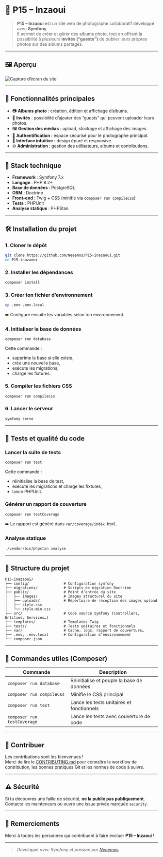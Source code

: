 # 📸 P15 – Inzaoui

> **P15 – Inzaoui** est un site web de photographe collaboratif développé avec **Symfony**.  
> Il permet de créer et gérer des albums photo, tout en offrant la possibilité à plusieurs **invités (“guests”)** de publier leurs propres photos sur des albums partagés.

---

## 🖼️ Aperçu

![Capture d’écran du site](https://i.imgur.com/Ijzb25G.png)

---

## 🚀 Fonctionnalités principales

- 📷 **Albums photo** : création, édition et affichage d’albums.  
- 👥 **Invités** : possibilité d’ajouter des “guests” qui peuvent uploader leurs photos.  
- 🖼️ **Gestion des médias** : upload, stockage et affichage des images.  
- 🔐 **Authentification** : espace sécurisé pour le photographe principal.  
- 💬 **Interface intuitive** : design épuré et responsive.  
- ⚙️ **Administration** : gestion des utilisateurs, albums et contributions.

---

## 🧱 Stack technique

- **Framework** : Symfony 7.x  
- **Langage** : PHP 8.2+  
- **Base de données** : PostgreSQL  
- **ORM** : Doctrine  
- **Front-end** : Twig + CSS (minifié via `composer run compileCss`)  
- **Tests** : PHPUnit  
- **Analyse statique** : PHPStan  

---

## 🛠️ Installation du projet

### 1. Cloner le dépôt

```bash
git clone https://github.com/Neeemos/P15-inazaoui.git
cd P15-inazaoui
```

### 2. Installer les dépendances

```bash
composer install
```

### 3. Créer ton fichier d’environnement

```bash
cp .env .env.local
```

➡️ Configure ensuite tes variables selon ton environnement.

### 4. Initialiser la base de données

```bash
composer run database
```

Cette commande :
- supprime la base si elle existe,
- crée une nouvelle base,
- exécute les migrations,
- charge les fixtures.

### 5. Compiler les fichiers CSS

```bash
composer run compileCss
```

### 6. Lancer le serveur

```bash
symfony serve
```

---

## 🧪 Tests et qualité du code

### Lancer la suite de tests

```bash
composer run test
```

Cette commande :
- réinitialise la base de test,
- exécute les migrations et charge les fixtures,
- lance PHPUnit.

### Générer un rapport de couverture

```bash
composer run testCoverage
```

➡️ Le rapport est généré dans `var/coverage/index.html`.

### Analyse statique

```bash
./vendor/bin/phpstan analyse
```

---

## 🧭 Structure du projet

```
P15-inazaoui/
├── config/                # Configuration symfony
├── migrations/            # Scripts de migration Doctrine
├── public/                # Point d’entrée du site
│   ├── images/            # Images structurel du site
│   ├── uploads/           # Répertoire de réception des images upload
│   ├── style.css
│   └── style.min.css
├── src/                   # Code source Symfony (Controllers, Entities, Services…)
├── templates/             # Templates Twig
├── tests/                 # Tests unitaires et fonctionnels
├── var/                   # Cache, logs, rapport de couverture…
├── .env, .env.local       # Configuration d’environnement
└── composer.json
```

---

## 🧩 Commandes utiles (Composer)

| Commande | Description |
|-----------|-------------|
| `composer run database` | Réinitialise et peuple la base de données |
| `composer run compileCss` | Minifie le CSS principal |
| `composer run test` | Lance les tests unitaires et fonctionnels |
| `composer run testCoverage` | Lance les tests avec couverture de code |

---

## 🤝 Contribuer

Les contributions sont les bienvenues !  
Merci de lire le [CONTRIBUTING.md](./CONTRIBUTING.md) pour connaître le workflow de contribution, les bonnes pratiques Git et les normes de code à suivre.

---

## ⚠️ Sécurité

Si tu découvres une faille de sécurité, **ne la publie pas publiquement**.  
Contacte les mainteneurs ou ouvre une issue privée marquée `security`.

---

## 💬 Remerciements

Merci à toutes les personnes qui contribuent à faire évoluer **P15 – Inzaoui** !


---

> _Développé avec Symfony et passion par [Neeemos](https://github.com/Neeemos)._ 

